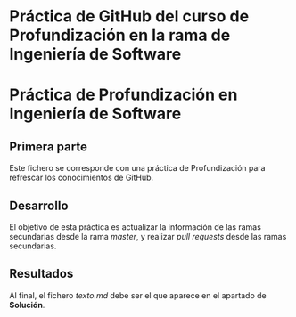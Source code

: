 # Práctica de GitHub del curso de Profundización en la rama de Ingeniería de Software
# Práctica de Profundización en Ingeniería de Software
## Primera parte
Este fichero se corresponde con una práctica de Profundización para
refrescar los conocimientos de GitHub.
## Desarrollo
El objetivo de esta práctica es actualizar la información de las
ramas secundarias desde la rama *master*, y realizar *pull
requests* desde las ramas secundarias.
## Resultados
Al final, el fichero *texto.md* debe ser el que aparece en el
apartado de **Solución**.